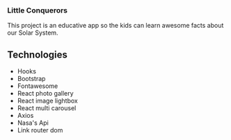 ### Little Conquerors

This project is an educative app so the kids can learn awesome facts about our Solar System.

## Technologies

- Hooks
- Bootstrap
- Fontawesome
- React photo gallery
- React image lightbox
- React multi carousel
- Axios
- Nasa's Api
- Link router dom
